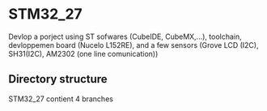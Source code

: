 # STM32_27
Devlop a porject using ST sofwares (CubeIDE, CubeMX,...), toolchain, devloppemen board (Nucelo L152RE), and a few sensors (Grove LCD (I2C), SH31(I2C), AM2302 (one line  comunication)) 


## Directory structure 

STM32_27 contient
4 branches 
